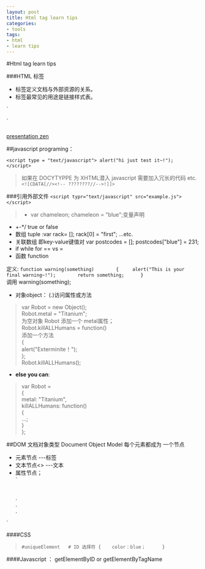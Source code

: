 ```yaml
---
layout: post
title: Html tag learn tips
categories:
- tools
tags:
- html
- learn tips
---
```


#Html tag learn tips

###HTML <link> 标签
- <link> 标签定义文档与外部资源的关系。
- <link> 标签最常见的用途是链接样式表。

`<head>
<link rel="stylesheet" type="text/css" href="theme.css" />
</head>`

###

[presentation zen](http://ishare.iask.sina.com.cn/f/9515993.html)

##javascript programing：

`<script type = "text/javascript">
alert("hi just test it~!");
</script>`

>如果在 DOCYTYPPE 为 XHTML潜入 javascript 需要加入冗长的代码 etc. 
`<![CDATA[//><!-- ????????//-->!]]> `


###引用外部文件
`<script typr="text/javascript" src="example.js"></script>` 
>- var chameleon;  chameleon = "blue";变量声明
- +-*/ true or false
- 数组 tuple :var rack= []; rack[0] = "first"; ...etc. 
- 关联数组 即key-value键值对
  var postcodes = [];
  postcodes["blue"] = 231;
- if while  for  == vs = 
- 函数 function



定义:
 `function warning(something)       
{    
alert("This is your final warning~!");       
return something;     
}    `     
调用 warning(something);     

- 对象object： (.)访问属性或方法     

>var Robot = new Object();     
Robot.metal = "Titanium";      
为空对象 Robot 添加一个 metal属性；     
Robot.killALLHumans = function()      
添加一个方法     
{     
alert("Exterminite！");      
};        
Robot.killALLHumans();       

- **else you can**:       

>var Robot =        
{     
metal: "Titanium",       
killALLHumans: function()     
{     
...;      
}      
};      

##DOM 文档对象类型 Document Object Model
每个元素都成为 一个节点 
- 元素节点 ---标签
- 文本节点<> ---文本
- 属性节点；  
`<p id ="qniqueElement">   
.   
.   
.   
</p>`

####CSS
> `#uniqueElement   # ID 选择符
{   
color：blue；     
}`

####Javascript ： getElementByID or getElementByTagName






